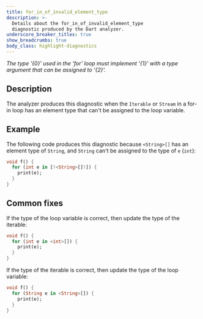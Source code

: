 ```yaml
---
title: for_in_of_invalid_element_type
description: >-
  Details about the for_in_of_invalid_element_type
  diagnostic produced by the Dart analyzer.
underscore_breaker_titles: true
show_breadcrumbs: true
body_class: highlight-diagnostics
---
```


_The type '{0}' used in the 'for' loop must implement '{1}' with a type argument
that can be assigned to '{2}'._

## Description

The analyzer produces this diagnostic when the `Iterable` or `Stream` in a
for-in loop has an element type that can't be assigned to the loop
variable.

## Example

The following code produces this diagnostic because `<String>[]` has an
element type of `String`, and `String` can't be assigned to the type of `e`
(`int`):

```dart
void f() {
  for (int e in [!<String>[]!]) {
    print(e);
  }
}
```

## Common fixes

If the type of the loop variable is correct, then update the type of the
iterable:

```dart
void f() {
  for (int e in <int>[]) {
    print(e);
  }
}
```

If the type of the iterable is correct, then update the type of the loop
variable:

```dart
void f() {
  for (String e in <String>[]) {
    print(e);
  }
}
```
